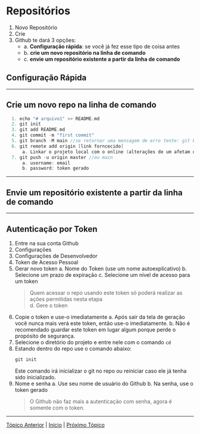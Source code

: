 # Repositórios
1. Novo Repositório
2. Crie
3. Github te dará 3 opções:
    - a. **Configuração rápida**: se você já fez esse tipo de coisa antes
    - b. **crie um novo repositório na linha de comando**
    - c. **envie um repositório existente a partir da linha de comando**

## Configuração Rápida

---
## Crie um novo repo na linha de comando
```c
  1. echo "# arquivo1" >> README.md
  2. git init
  3. git add README.md
  4. git commit -m "first commit"
  5. git branch -M main //se retornar uma mensagem de erro tente: git branch -M master
  6. git remote add origin [link forncecido]
      a. Linkar o projeto local com o online (alterações de um afetam o outro)
  7. git push -u origin master //ou main
      a. username: email
      b. password: token gerado
```

---
## Envie um repositório existente a partir da linha de comando

---
## Autenticação por Token
1. Entre na sua conta Github
2. Configurações
3. Configurações de Desenvolvedor
4. Token de Acesso Pessoal
5. Gerar novo token
  a. Nome do Token (use um nome autoexplicativo)
  b. Selecione um prazo de expiração
  c. Selecione um nível de acesso para um token
      >Quem acessar o repo usando este token só poderá realizar as ações permitidas nesta etapa  
  d. Gere o token
6. Copie o token e use-o imediatamente
  a. Após sair da tela de geração você nunca mais verá este token, então use-o imediatamente.
  b. Não é recomendado guardar este token em lugar algum porque perde o propósito de segurança.
7. Selecione o diretório do projeto e entre nele com o comando  `cd`
8. Estando dentro do repo use o comando abaixo:
    ```c
    git init
    ```
    Este comando irá inicializar o git no repo ou reiniciar caso ele já tenha sido inicializado. 
9. Nome e senha
  a. Use seu nome de usuário do Github
  b. Na senha, use o token gerado
    >O Github não faz mais a autenticação com senha, agora é somente com o token.

---
[Tópico Anterior](Merge.md) | [Início](README.md) | [Próximo Tópico](PullRequest.md)